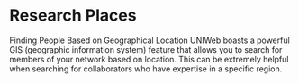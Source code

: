 # Research Places

Finding People Based on Geographical Location
UNIWeb boasts a powerful GIS (geographic information system) feature that allows you to search for members of your network based on location. This can be extremely helpful when searching for collaborators who have expertise in a specific region.
